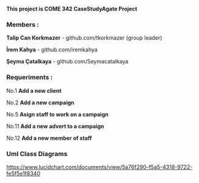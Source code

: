 **This project is COME 342 CaseStudyAgate Project**


### Members :

**Talip Can Korkmazer** - github.com/tkorkmazer (group leader)

**İrem Kahya** - github.com/iremkahya

**Şeyma Çatalkaya** - github.com/Seymacatalkaya



### Requeriments :

No.1 **Add a new client**

No.2 **Add a new campaign**

No.5 **Asign staff to work on a campaign**

No.11 **Add a new advert to a campaign**

No.12 **Add a new member of staff**




### Uml Class Diagrams

https://www.lucidchart.com/documents/view/5a76f290-f5a5-4318-9722-fe5f5e1f8340

